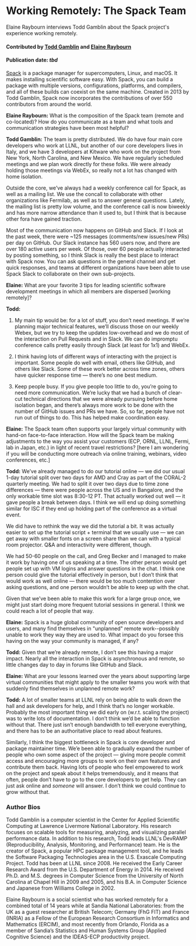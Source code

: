 # Working Remotely: The Spack Team

Elaine Raybourn interviews Todd Gamblin about the Spack project's experience working remotely.

#### Contributed by [Todd Gamblin](https://github.com/tgamblin "Todd Gamblin GitHub Profile") and [Elaine Raybourn](https://github.com/elaineraybourn "Elaine Raybourn GitHub Profile")

#### Publication date: *tbd*

[Spack](https://spack.io) is a package manager for supercomputers, Linux, and macOS. It makes installing scientific software easy. With Spack, you can build a package with multiple versions, configurations, platforms, and compilers, and all of these builds can coexist on the same machine.  Created in 2013 by Todd Gamblin, Spack now incorporates the contributions of over 550 contributors from around the world.

**Elaine Raybourn:** What is the composition of the Spack team (remote and co-located)? How do you communicate as a team and what tools and communication strategies have been most helpful?

**Todd Gamblin:** The team is pretty distributed.  We do have four main core developers who work at LLNL, but another of our core developers lives in Italy, and we have 3 developers at Kitware who work on the project from New York, North Carolina, and New Mexico.  We have regularly scheduled meetings and we plan work directly for these folks.  We were already holding those meetings via WebEx, so really not a lot has changed with home isolation.  

Outside the core, we’ve always had a weekly conference call for Spack, as well as a mailing list. We use the concall to collaborate with other organizations like Fermilab, as well as to answer general questions.  Lately, the mailing list is pretty low volume, and the conference call is now biweekly and has more narrow attendance than it used to, but I think that is because other fora have gained traction.

Most of the communication now happens on GitHub and Slack.  If I look at the past week, there were ~125 messages (comments/new issues/new PRs) per day on GitHub.  Our Slack instance has 560 users now, and there are over 180 active users per week.  Of those, over 60 people actually interacted by posting something, so I think Slack is really the best place to interact with Spack now.  You can ask questions in the general channel and get quick responses, and teams at different organizations have been able to use Spack Slack to collaborate on their own sub-projects.

**Elaine:** What are your favorite 3 tips for leading scientific software development meetings in which all members are dispersed [working remotely]?

**Todd:**
1. My main tip would be: for a lot of stuff, you don’t need meetings.  If we’re planning major technical features, we’ll discuss those on our weekly Webex, but we try to keep the updates low-overhead and we do most of the interaction on Pull Requests and in Slack.  We can do impromptu conference calls pretty easily through Slack (at least for 1x1) and WebEx.

2. I think having lots of different ways of interacting with the project is important.  Some people do well with email, others like GitHub, and others like Slack.  Some of these work better across time zones, others have quicker response time — there’s no one best medium.  

3. Keep people busy. If you give people too little to do, you’re going to need more communication.  We’re lucky that we had a bunch of clear-cut technical directions that we were already pursuing before home isolation began, and there’s always more work to be done with the number of GitHub issues and PRs we have.  So, so far, people have not run out of things to do.  This has helped make coordination easy.

**Elaine:** The Spack team often supports your largely virtual community with hand-on face-to-face interaction. How will the Spack team be making adjustments to the way you assist your customers (ECP, ORNL, LLNL, Fermi, lab in Japan, etc.) in light of recent travel restrictions? [here I am wondering if you will be conducting more outreach via online training, webinars, video conferences, etc.]

**Todd:** We’ve already managed to do our tutorial online — we did our usual  1-day tutorial split over two days for AMD and Cray as part of the CORAL-2 quarterly meeting.  We had to split it over two days due to time zone differences — there were people across the US and in Bangalore, and the only workable time slot was 8:30-12 PT.  That actually worked out well — it gave people a break between days.  I think we will end up doing something similar for ISC if they end up holding part of the conference as a virtual event.

We did have to rethink the way we did the tutorial a bit.  It was actually easier to set up the tutorial script + terminal that we usually use — we can get away with smaller fonts on a screen share than we can with a typical room projector.  Q&A and interactivity were different, though.  

We had 50-60 people on the call, and Greg Becker and I managed to make it work by having one of us speaking at a time.  The other person would get people set up with VM logins and answer questions in the chat.  I think one person could give the tutorial effectively in person, but I don’t think that would work as well online — there would be too much contention over asking questions, and one person wouldn’t be able to keep up with the chat.

Given that we’ve been able to make this work for a large group once, we might just start doing more frequent tutorial sessions in general.  I think we could reach a lot of people that way.

**Elaine:** Spack is a huge global community of open source developers and users, and many find themselves in "unplanned" remote work--possibly unable to work they way they are used to. What impact do you forsee this having on the way your community is managed, if any?

**Todd:** Given that we’re already remote, I don’t see this having a major impact.  Nearly all the interaction in Spack is asynchronous and remote, so little changes day to day in forums like GitHub and Slack.

**Elaine:** What are your lessons learned over the years about supporting large virtual communities that might apply to the smaller teams you work with that suddenly find themselves in unplanned remote work?

**Todd:** A lot of smaller teams at LLNL rely on being able to walk down the hall and ask developers for help, and I think that’s no longer workable.  Probably the most important thing we did early on (w.r.t. scaling the project) was to write lots of documentation.  I don’t think we’d be able to function without that.  There just isn’t enough bandwidth to tell everyone everything, and there has to be an authoritative place to read about features.

Similarly, I think the biggest bottleneck in Spack is core developer and package maintainer time.  We’e been able to gradually expand the number of people who own some aspect of the project — giving more people commit access and encouraging more groups to work on their own features and contribute them back.  Having lots of people who feel empowered to work on the project and speak about it helps tremendously, and it means that often, people don’t have to go to the core developers to get help.  They can just ask online and *someone* will answer.  I don’t think we could continue to grow without that.

### Author Bios

Todd Gamblin is a computer scientist in the Center for Applied Scientific Computing at Lawrence Livermore National Laboratory. His research focuses on scalable tools for measuring, analyzing, and visualizing parallel performance data. In addition to his research, Todd leads LLNL's DevRAMP (Reproducibility, Analysis, Monitoring, and Performance) team. He is the creator of Spack, a popular HPC package management tool, and he leads the Software Packaging Technologies area in the U.S. Exascale Computing Project.
Todd has been at LLNL since 2008. He received the Early Career Research Award from the U.S. Department of Energy in 2014. He received Ph.D. and M.S. degrees in Computer Science from the University of North Carolina at Chapel Hill in 2009 and 2005, and his B.A. in Computer Science and Japanese from Williams College in 2002.

Elaine Raybourn is a social scientist who has worked remotely for a combined total of 14 years while at Sandia National Laboratories: from the UK as a guest researcher at British Telecom; Germany (FhG FIT) and France (INRIA) as a Fellow of the European Research Consortium in Informatics and Mathematics (ERCIM), and most recently from Orlando, Florida as a member of Sandia’s Statistics and Human Systems Group (Applied Cognitive Science) and the IDEAS-ECP productivity project.

<!---
Publish: preview
RSS update: 2020-03-23
Categories: Planning, Collaboration
Topics: Software Engineering, Projects and Organizations, Strategies for More Effective Teams
Tags: bssw-blog-article
Level: 2
Prerequisites: default
Aggregate: none
--->
